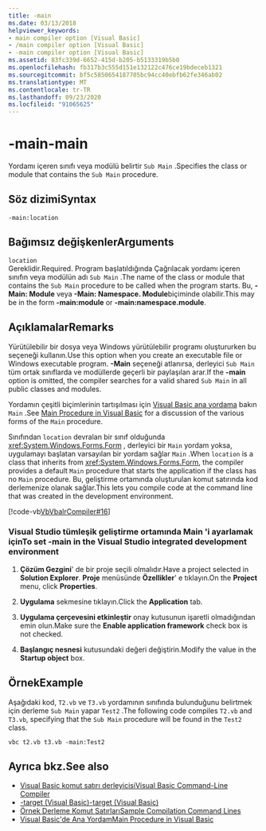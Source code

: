 ```yaml
---
title: -main
ms.date: 03/13/2018
helpviewer_keywords:
- main compiler option [Visual Basic]
- /main compiler option [Visual Basic]
- -main compiler option [Visual Basic]
ms.assetid: 83fc339d-6652-415d-b205-b5133319b5b0
ms.openlocfilehash: fb317b3c555d151e132122c476ce19bdeceb1321
ms.sourcegitcommit: bf5c5850654187705bc94cc40ebfb62fe346ab02
ms.translationtype: MT
ms.contentlocale: tr-TR
ms.lasthandoff: 09/23/2020
ms.locfileid: "91065625"
---
```

# <a name="-main"></a><span data-ttu-id="f742f-102">-main</span><span class="sxs-lookup"><span data-stu-id="f742f-102">-main</span></span>

<span data-ttu-id="f742f-103">Yordamı içeren sınıfı veya modülü belirtir `Sub Main` .</span><span class="sxs-lookup"><span data-stu-id="f742f-103">Specifies the class or module that contains the `Sub Main` procedure.</span></span>  
  
## <a name="syntax"></a><span data-ttu-id="f742f-104">Söz dizimi</span><span class="sxs-lookup"><span data-stu-id="f742f-104">Syntax</span></span>  
  
```console  
-main:location  
```  
  
## <a name="arguments"></a><span data-ttu-id="f742f-105">Bağımsız değişkenler</span><span class="sxs-lookup"><span data-stu-id="f742f-105">Arguments</span></span>  

 `location`  
 <span data-ttu-id="f742f-106">Gereklidir.</span><span class="sxs-lookup"><span data-stu-id="f742f-106">Required.</span></span> <span data-ttu-id="f742f-107">Program başlatıldığında Çağrılacak yordamı içeren sınıfın veya modülün adı `Sub Main` .</span><span class="sxs-lookup"><span data-stu-id="f742f-107">The name of the class or module that contains the `Sub Main` procedure to be called when the program starts.</span></span> <span data-ttu-id="f742f-108">Bu, **-Main: Module** veya **-Main: Namespace. Module**biçiminde olabilir.</span><span class="sxs-lookup"><span data-stu-id="f742f-108">This may be in the form **-main:module** or **-main:namespace.module**.</span></span>  
  
## <a name="remarks"></a><span data-ttu-id="f742f-109">Açıklamalar</span><span class="sxs-lookup"><span data-stu-id="f742f-109">Remarks</span></span>  

 <span data-ttu-id="f742f-110">Yürütülebilir bir dosya veya Windows yürütülebilir programı oluştururken bu seçeneği kullanın.</span><span class="sxs-lookup"><span data-stu-id="f742f-110">Use this option when you create an executable file or Windows executable program.</span></span> <span data-ttu-id="f742f-111">**-Main** seçeneği atlanırsa, derleyici `Sub Main` tüm ortak sınıflarda ve modüllerde geçerli bir paylaşılan arar.</span><span class="sxs-lookup"><span data-stu-id="f742f-111">If the **-main** option is omitted, the compiler searches for a valid shared `Sub Main` in all public classes and modules.</span></span>  
  
 <span data-ttu-id="f742f-112">Yordamın çeşitli biçimlerinin tartışılması için [Visual Basic ana yordama](../../programming-guide/program-structure/main-procedure.md) bakın `Main` .</span><span class="sxs-lookup"><span data-stu-id="f742f-112">See [Main Procedure in Visual Basic](../../programming-guide/program-structure/main-procedure.md) for a discussion of the various forms of the `Main` procedure.</span></span>  
  
 <span data-ttu-id="f742f-113">Sınıfından `location` devralan bir sınıf olduğunda <xref:System.Windows.Forms.Form> , derleyici bir `Main` yordam yoksa, uygulamayı başlatan varsayılan bir yordam sağlar `Main` .</span><span class="sxs-lookup"><span data-stu-id="f742f-113">When `location` is a class that inherits from <xref:System.Windows.Forms.Form>, the compiler provides a default `Main` procedure that starts the application if the class has no `Main` procedure.</span></span> <span data-ttu-id="f742f-114">Bu, geliştirme ortamında oluşturulan komut satırında kod derlemenize olanak sağlar.</span><span class="sxs-lookup"><span data-stu-id="f742f-114">This lets you compile code at the command line that was created in the development environment.</span></span>  
  
 [!code-vb[VbVbalrCompiler#16](~/samples/snippets/visualbasic/VS_Snippets_VBCSharp/VbVbalrCompiler/VB/Class1.vb#16)]  
  
### <a name="to-set--main-in-the-visual-studio-integrated-development-environment"></a><span data-ttu-id="f742f-115">Visual Studio tümleşik geliştirme ortamında Main 'i ayarlamak için</span><span class="sxs-lookup"><span data-stu-id="f742f-115">To set -main in the Visual Studio integrated development environment</span></span>  
  
1. <span data-ttu-id="f742f-116">**Çözüm Gezgini**' de bir proje seçili olmalıdır.</span><span class="sxs-lookup"><span data-stu-id="f742f-116">Have a project selected in **Solution Explorer**.</span></span> <span data-ttu-id="f742f-117">**Proje** menüsünde **Özellikler**' e tıklayın.</span><span class="sxs-lookup"><span data-stu-id="f742f-117">On the **Project** menu, click **Properties**.</span></span>  
  
2. <span data-ttu-id="f742f-118">**Uygulama** sekmesine tıklayın.</span><span class="sxs-lookup"><span data-stu-id="f742f-118">Click the **Application** tab.</span></span>  
  
3. <span data-ttu-id="f742f-119">**Uygulama çerçevesini etkinleştir** onay kutusunun işaretli olmadığından emin olun.</span><span class="sxs-lookup"><span data-stu-id="f742f-119">Make sure the **Enable application framework** check box is not checked.</span></span>  
  
4. <span data-ttu-id="f742f-120">**Başlangıç nesnesi** kutusundaki değeri değiştirin.</span><span class="sxs-lookup"><span data-stu-id="f742f-120">Modify the value in the **Startup object** box.</span></span>  
  
## <a name="example"></a><span data-ttu-id="f742f-121">Örnek</span><span class="sxs-lookup"><span data-stu-id="f742f-121">Example</span></span>  

 <span data-ttu-id="f742f-122">Aşağıdaki kod, `T2.vb` ve `T3.vb` yordamının sınıfında bulunduğunu belirtmek için derleme `Sub Main` yapar `Test2` .</span><span class="sxs-lookup"><span data-stu-id="f742f-122">The following code compiles `T2.vb` and `T3.vb`, specifying that the `Sub Main` procedure will be found in the `Test2` class.</span></span>  
  
```console
vbc t2.vb t3.vb -main:Test2  
```  
  
## <a name="see-also"></a><span data-ttu-id="f742f-123">Ayrıca bkz.</span><span class="sxs-lookup"><span data-stu-id="f742f-123">See also</span></span>

- [<span data-ttu-id="f742f-124">Visual Basic komut satırı derleyicisi</span><span class="sxs-lookup"><span data-stu-id="f742f-124">Visual Basic Command-Line Compiler</span></span>](index.md)
- [<span data-ttu-id="f742f-125">-target (Visual Basic)</span><span class="sxs-lookup"><span data-stu-id="f742f-125">-target (Visual Basic)</span></span>](target.md)
- [<span data-ttu-id="f742f-126">Örnek Derleme Komut Satırları</span><span class="sxs-lookup"><span data-stu-id="f742f-126">Sample Compilation Command Lines</span></span>](sample-compilation-command-lines.md)
- [<span data-ttu-id="f742f-127">Visual Basic'de Ana Yordam</span><span class="sxs-lookup"><span data-stu-id="f742f-127">Main Procedure in Visual Basic</span></span>](../../programming-guide/program-structure/main-procedure.md)
